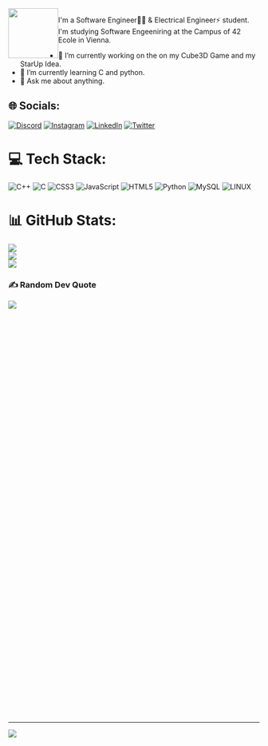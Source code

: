 
<div id="header">
  <img src="https://media.giphy.com/media/M9gbBd9nbDrOTu1Mqx/giphy.gif" width="100" style="float: left;"/>
</div>


 
<p>
I'm a Software Engineer👨‍💻 & Electrical Engineer⚡ student.
I'm studying Software Engeeniring at the Campus of 42 Ecole in Vienna.


- 🔭 I’m currently working on the on my Cube3D Game and my StarUp Idea.
- 🌱 I’m currently learning C and python.
- 💬 Ask me about anything.
  
  
## 🌐 Socials:
[![Discord](https://img.shields.io/badge/Discord-%237289DA.svg?logo=discord&logoColor=white)](https://discord.gg/Nikoll#3637) [![Instagram](https://img.shields.io/badge/Instagram-%23E4405F.svg?logo=Instagram&logoColor=white)](https://instagram.com/nk.gjk?igshid=YmMyMTA2M2Y=) [![LinkedIn](https://img.shields.io/badge/LinkedIn-%230077B5.svg?logo=linkedin&logoColor=white)](https://www.linkedin.com/in/nikoll-gjokaj-929249240/) [![Twitter](https://img.shields.io/badge/Twitter-%231DA1F2.svg?logo=Twitter&logoColor=white)](https://twitter.com/nikollgjokaj) 

# 💻 Tech Stack:
![C++](https://img.shields.io/badge/c++-%2300599C.svg?style=flat&logo=c%2B%2B&logoColor=white) ![C](https://img.shields.io/badge/c-%2300599C.svg?style=flat&logo=c&logoColor=white) ![CSS3](https://img.shields.io/badge/css3-%231572B6.svg?style=flat&logo=css3&logoColor=white) ![JavaScript](https://img.shields.io/badge/javascript-%23323330.svg?style=flat&logo=javascript&logoColor=%23F7DF1E) ![HTML5](https://img.shields.io/badge/html5-%23E34F26.svg?style=flat&logo=html5&logoColor=white) ![Python](https://img.shields.io/badge/python-3670A0?style=flat&logo=python&logoColor=ffdd54) ![MySQL](https://img.shields.io/badge/Canva-%2300C4CC.svg?style=flat&logo=Canva&logoColor=white) ![LINUX](https://img.shields.io/badge/Linux-FCC624?style=flat&logo=linux&logoColor=black)
# 📊 GitHub Stats:
![](https://github-readme-stats.vercel.app/api?username=nixknameee&theme=dark&hide_border=false&include_all_commits=false&count_private=false)<br/>
![](https://github-readme-streak-stats.herokuapp.com/?user=nixknameee&theme=dark&hide_border=false)<br/>
![](https://github-readme-stats.vercel.app/api/top-langs/?username=nixknameee&theme=dark&hide_border=false&include_all_commits=false&count_private=false&layout=compact)


### ✍️ Random Dev Quote
![](https://quotes-github-readme.vercel.app/api?type=horizontal&theme=radical)

  
<div id="header">
  <img src="https://media.giphy.com/media/xT9DPmbSh7Y1uOh7nW/giphy.gif" style="width: 0%; height: 800;"/>
</div>

---
[![](https://visitcount.itsvg.in/api?id=nixknameee&icon=2&color=0)](https://visitcount.itsvg.in)

<!-- Proudly created with GPRM ( https://gprm.itsvg.in ) -->
